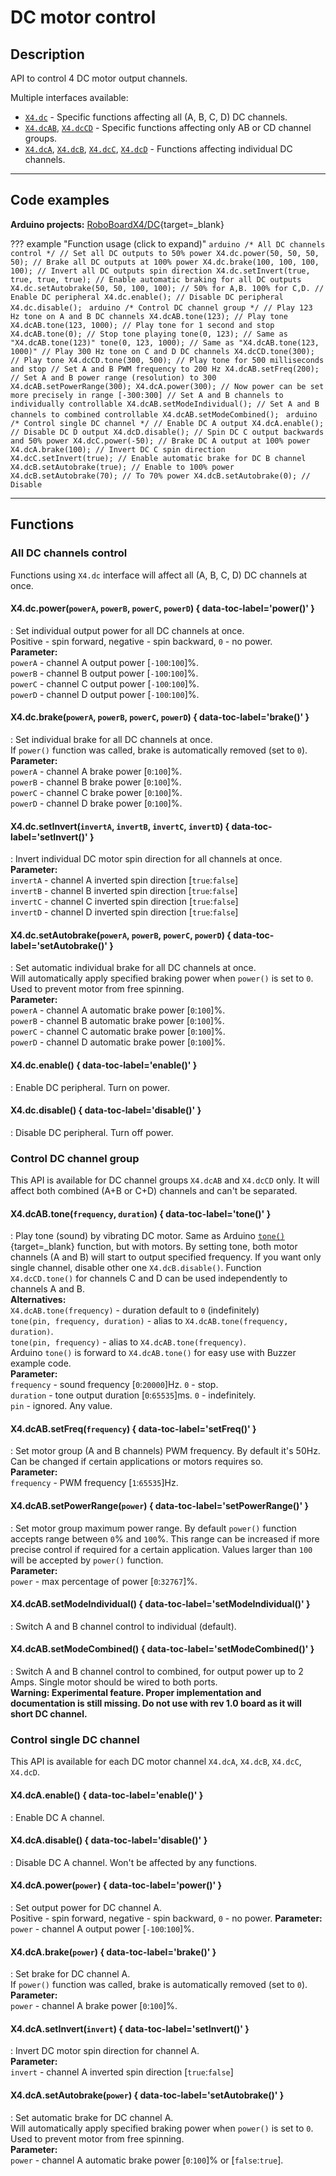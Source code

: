 # DC motor control

## Description

API to control 4 DC motor output channels.

Multiple interfaces available:  
- [`X4.dc`](#all-dc-channels-control) - Specific functions affecting all (A, B, C, D) DC channels.  
- [`X4.dcAB`](#control-dc-channel-group), [`X4.dcCD`](#control-dc-channel-group) - Specific functions affecting only AB or CD channel groups.  
- [`X4.dcA`](#control-single-dc-channel), [`X4.dcB`](#control-single-dc-channel), [`X4.dcC`](#control-single-dc-channel), [`X4.dcD`](#control-single-dc-channel) - Functions affecting individual DC channels.  

***

## Code examples

**Arduino projects:** [RoboBoardX4/DC](https://github.com/totemmaker/TotemArduinoBoards/tree/master/libraries/TotemX4/examples/DC){target=_blank}

??? example "Function usage (click to expand)"
    ```arduino
    /* All DC channels control */
    // Set all DC outputs to 50% power
    X4.dc.power(50, 50, 50, 50);
    // Brake all DC outputs at 100% power
    X4.dc.brake(100, 100, 100, 100);
    // Invert all DC outputs spin direction
    X4.dc.setInvert(true, true, true, true);
    // Enable automatic braking for all DC outputs
    X4.dc.setAutobrake(50, 50, 100, 100); // 50% for A,B. 100% for C,D.
    // Enable DC peripheral
    X4.dc.enable();
    // Disable DC peripheral
    X4.dc.disable();
    ```
    ```arduino
    /* Control DC channel group */
    // Play 123 Hz tone on A and B DC channels
    X4.dcAB.tone(123); // Play tone
    X4.dcAB.tone(123, 1000); // Play tone for 1 second and stop
    X4.dcAB.tone(0); // Stop tone playing
    tone(0, 123); // Same as "X4.dcAB.tone(123)"
    tone(0, 123, 1000); // Same as "X4.dcAB.tone(123, 1000)"
    // Play 300 Hz tone on C and D DC channels
    X4.dcCD.tone(300); // Play tone
    X4.dcCD.tone(300, 500); // Play tone for 500 milliseconds and stop
    // Set A and B PWM frequency to 200 Hz
    X4.dcAB.setFreq(200);
    // Set A and B power range (resolution) to 300
    X4.dcAB.setPowerRange(300);
    X4.dcA.power(300); // Now power can be set more precisely in range [-300:300]
    // Set A and B channels to individually controllable
    X4.dcAB.setModeIndividual();
    // Set A and B channels to combined controllable
    X4.dcAB.setModeCombined();
    ```
    ```arduino
    /* Control single DC channel */
    // Enable DC A output
    X4.dcA.enable();
    // Disable DC D output
    X4.dcD.disable();
    // Spin DC C output backwards and 50% power
    X4.dcC.power(-50);
    // Brake DC A output at 100% power
    X4.dcA.brake(100);
    // Invert DC C spin direction
    X4.dcC.setInvert(true);
    // Enable automatic brake for DC B channel
    X4.dcB.setAutobrake(true); // Enable to 100% power
    X4.dcB.setAutobrake(70); // To 70% power
    X4.dcB.setAutobrake(0); // Disable
    ```

***

## Functions

### All DC channels control

Functions using `X4.dc` interface will affect all (A, B, C, D) DC channels at once.  

#### X4.dc.power(`powerA`, `powerB`, `powerC`, `powerD`) { data-toc-label='power()' }
: Set individual output power for all DC channels at once.  
Positive - spin forward, negative - spin backward, `0` - no power.  
**Parameter:**  
`powerA` - channel A output power [`-100`:`100`]%.  
`powerB` - channel B output power [`-100`:`100`]%.  
`powerC` - channel C output power [`-100`:`100`]%.  
`powerD` - channel D output power [`-100`:`100`]%.  

#### X4.dc.brake(`powerA`, `powerB`, `powerC`, `powerD`) { data-toc-label='brake()' }
: Set individual brake for all DC channels at once.  
If `power()` function was called, brake is automatically removed (set to `0`).  
**Parameter:**  
`powerA` - channel A brake power [`0`:`100`]%.  
`powerB` - channel B brake power [`0`:`100`]%.  
`powerC` - channel C brake power [`0`:`100`]%.  
`powerD` - channel D brake power [`0`:`100`]%.  

#### X4.dc.setInvert(`invertA`, `invertB`, `invertC`, `invertD`) { data-toc-label='setInvert()' }
: Invert individual DC motor spin direction for all channels at once.  
**Parameter:**  
`invertA` - channel A inverted spin direction [`true`:`false`]  
`invertB` - channel B inverted spin direction [`true`:`false`]  
`invertC` - channel C inverted spin direction [`true`:`false`]  
`invertD` - channel D inverted spin direction [`true`:`false`]  

#### X4.dc.setAutobrake(`powerA`, `powerB`, `powerC`, `powerD`) { data-toc-label='setAutobrake()' }
: Set automatic individual brake for all DC channels at once.  
Will automatically apply specified braking power when `power()` is set to `0`.  
Used to prevent motor from free spinning.  
**Parameter:**  
`powerA` - channel A automatic brake power [`0`:`100`]%.  
`powerB` - channel B automatic brake power [`0`:`100`]%.  
`powerC` - channel C automatic brake power [`0`:`100`]%.  
`powerD` - channel D automatic brake power [`0`:`100`]%.  

#### X4.dc.enable() { data-toc-label='enable()' }
: Enable DC peripheral. Turn on power.  

#### X4.dc.disable() { data-toc-label='disable()' }
: Disable DC peripheral. Turn off power.  


### Control DC channel group

This API is available for DC channel groups `X4.dcAB` and `X4.dcCD` only. It will affect both combined (A+B or C+D) channels and can't be separated.  

#### X4.dcAB.tone(`frequency`, `duration`) { data-toc-label='tone()' }
: Play tone (sound) by vibrating DC motor. Same as Arduino [`tone()`](https://www.arduino.cc/reference/en/language/functions/advanced-io/tone/){target=_blank} function, but with motors. By setting tone, both motor channels (A and B) will start to output specified frequency. If you want only single channel, disable other one `X4.dcB.disable()`. Function `X4.dcCD.tone()` for channels C and D can be used independently to channels A and B.  
**Alternatives:**  
`X4.dcAB.tone(frequency)` - duration default to `0` (indefinitely)  
`tone(pin, frequency, duration)` - alias to `X4.dcAB.tone(frequency, duration)`.  
`tone(pin, frequency)` - alias to `X4.dcAB.tone(frequency)`.  
Arduino `tone()` is forward to `X4.dcAB.tone()` for easy use with Buzzer example code.  
**Parameter:**  
`frequency` - sound frequency [`0`:`20000`]Hz. `0` - stop.  
`duration` - tone output duration [`0`:`65535`]ms. `0` - indefinitely.  
`pin` - ignored. Any value.  

#### X4.dcAB.setFreq(`frequency`) { data-toc-label='setFreq()' }
: Set motor group (A and B channels) PWM frequency. By default it's 50Hz. Can be changed if certain applications or motors requires so.  
**Parameter:**  
`frequency` - PWM frequency [`1`:`65535`]Hz.  

#### X4.dcAB.setPowerRange(`power`) { data-toc-label='setPowerRange()' }
: Set motor group maximum power range. By default `power()` function accepts range between `0`% and `100`%. This range can be increased if more precise control if required for a certain application. Values larger than `100` will be accepted by `power()` function.  
**Parameter:**  
`power` - max percentage of power [`0`:`32767`]%.

#### X4.dcAB.setModeIndividual() { data-toc-label='setModeIndividual()' }
: Switch A and B channel control to individual (default).  

#### X4.dcAB.setModeCombined() { data-toc-label='setModeCombined()' }
: Switch A and B channel control to combined, for output power up to 2 Amps. Single motor should be wired to both ports.  
**Warning: Experimental feature. Proper implementation and documentation is still missing. Do not use with rev 1.0 board as it will short DC channel.**  

### Control single DC channel

This API is available for each DC motor channel `X4.dcA`, `X4.dcB`, `X4.dcC`, `X4.dcD`.  

#### X4.dcA.enable() { data-toc-label='enable()' }
: Enable DC A channel.  

#### X4.dcA.disable() { data-toc-label='disable()' }
: Disable DC A channel. Won't be affected by any functions.  

#### X4.dcA.power(`power`) { data-toc-label='power()' }
: Set output power for DC channel A.  
Positive - spin forward, negative - spin backward, `0` - no power.
**Parameter:**  
`power` - channel A output power [`-100`:`100`]%.

#### X4.dcA.brake(`power`) { data-toc-label='brake()' }
: Set brake for DC channel A.  
If `power()` function was called, brake is automatically removed (set to `0`).  
**Parameter:**  
`power` - channel A brake power [`0`:`100`]%.

#### X4.dcA.setInvert(`invert`) { data-toc-label='setInvert()' }
: Invert DC motor spin direction for channel A.  
**Parameter:**  
`invert` - channel A inverted spin direction [`true`:`false`]  

#### X4.dcA.setAutobrake(`power`) { data-toc-label='setAutobrake()' }
: Set automatic brake for DC channel A.  
Will automatically apply specified braking power when `power()` is set to `0`.  
Used to prevent motor from free spinning.  
**Parameter:**  
`power` - channel A automatic brake power [`0`:`100`]% or [`false`:`true`].
